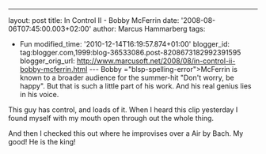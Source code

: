 ---
layout: post
title: In Control II - Bobby McFerrin
date: '2008-08-06T07:45:00.003+02:00'
author: Marcus Hammarberg
tags:
  - Fun
modified_time: '2010-12-14T16:19:57.874+01:00'
blogger_id: tag:blogger.com,1999:blog-36533086.post-8208673182992391595
blogger_orig_url: http://www.marcusoft.net/2008/08/in-control-ii-bobby-mcferrin.html ---
Bobby <span>="blsp-spelling-error">McFerrin</span> is known to a broader
audience for the summer-hit "Don't worry, be happy". But that is such a
little part of his work. And his real genius lies in his voice.

This guy has control, and loads of it. When I heard this clip yesterday
I found myself with my mouth open through out the whole thing.



And then I checked this out where he improvises over a Air by Bach. My
good! He is the king!

